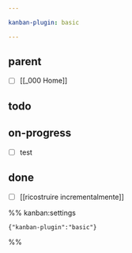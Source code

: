 ```yaml
---

kanban-plugin: basic

---
```


## parent

- [ ] [[_000 Home]]


## todo



## on-progress

- [ ] test


## done

- [ ] [[ricostruire incrementalmente]]




%% kanban:settings
```
{"kanban-plugin":"basic"}
```
%%